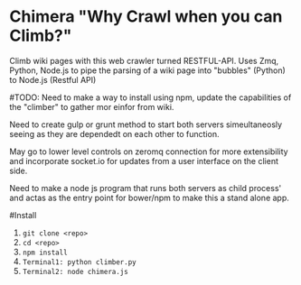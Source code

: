 # Chimera "Why Crawl when you can Climb?"
Climb wiki pages with this web crawler turned RESTFUL-API.
Uses Zmq, Python, Node.js to pipe the parsing of a wiki page into "bubbles" (Python) to Node.js (Restful API)

#TODO:
Need to make a way to install using npm, update the capabilities of the "climber" to gather mor einfor from wiki.

Need to create gulp or grunt method to start both servers simeultaneosly seeing as they are dependedt on each other to function.

May go to lower level controls on zeromq connection for more extensibility and incorporate socket.io for updates from a user interface on the client side.

Need to make a node js program that runs both servers as child process' and actas as the entry point for bower/npm to make this a stand alone app.

#Install 
1. `git clone <repo>`
2. `cd <repo>`
3. `npm install`
4. `Terminal1: python climber.py`
5. `Terminal2: node chimera.js`
